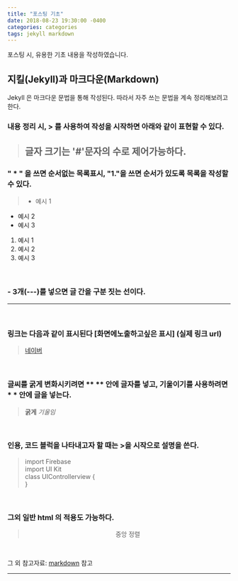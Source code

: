 ```yaml
---
title: "포스팅 기초"
date: 2018-08-23 19:30:00 -0400
categories: categories
tags: jekyll markdown
---
```


포스팅 시, 유용한 기초 내용을 작성하였습니다.

## 지킬(Jekyll)과 마크다운(Markdown)

Jekyll 은 마크다운 문법을 통해 작성된다. 따라서 자주 쓰는 문법을 계속 정리해보려고 한다.

### 내용 정리 시, > 를 사용하여 작성을 시작하면 아래와 같이 표현할 수 있다.

> ## 글자 크기는 '#'문자의 수로 제어가능하다.

### " * " 을 쓰면 순서없는 목록표시, "1."을 쓰면 순서가 있도록 목록을 작성할 수 있다.

>* 예시 1
* 예시 2
* 예시 3<br>
1. 예시 1
2. 예시 2
3. 예시 3

<br>

### - 3개(---)를 넣으면 글 간을 구분 짓는 선이다.

---

<br>


### 링크는 다음과 같이 표시된다 [화면에노출하고싶은 표시] (실제 링크 url)

> [네이버](www.naver.com)
<br>

### 글씨를 굵게 변화시키려면 ** ** 안에 글자를 넣고, 기울이기를 사용하려면 * * 안에 글을 넣는다.

> **굵게** *기울임*
<br>

### 인용, 코드 블럭을 나타내고자 할 때는 >을 시작으로 설명을 쓴다.

> import Firebase <br>
import UI Kit <br>
class UIControllerview { <br>
} <br>

<br>

### 그외 일반 html 의 적용도 가능하다.

> <center> 중앙 정렬 </center>

<br>

그 외 참고자료: [markdown](https://namu.wiki/w/마크다운) 참고

-----
